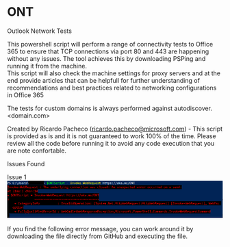 # ONT
Outlook Network Tests

This powershell script will perform a range of connectivity tests to Office 365 to ensure that TCP connections via port 80 and 443 are happening without any issues. The tool achieves this by downloading PSPing and running it from the machine.    
This script will also check the machine settings for proxy servers and at the end provide articles that can be helpfull for further understanding of recommendations and best practices related to networking configurations in Office 365            

The tests for custom domains is always performed against autodiscover.<domain.com>

Created by Ricardo Pacheco (ricardo.pacheco@microsoft.com) - This script is provided as is and it is not guaranteed to work 100% of the time. Please review all the code before running it to avoid any code execution that you are note confortable. 


Issues Found

Issue 1
![Issue 1](https://raw.githubusercontent.com/mektospacheco/ONT/master/Images/image.png)


If you find the following error message, you can work around it by downloading the file directly from GitHub and executing the file.
